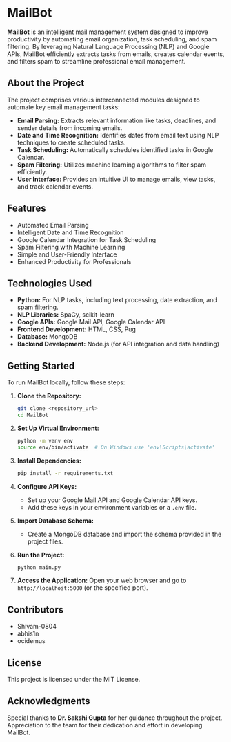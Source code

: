 # MailBot

**MailBot** is an intelligent mail management system designed to improve productivity by automating email organization, task scheduling, and spam filtering. By leveraging Natural Language Processing (NLP) and Google APIs, MailBot efficiently extracts tasks from emails, creates calendar events, and filters spam to streamline professional email management.

## About the Project
The project comprises various interconnected modules designed to automate key email management tasks:

- **Email Parsing:** Extracts relevant information like tasks, deadlines, and sender details from incoming emails.
- **Date and Time Recognition:** Identifies dates from email text using NLP techniques to create scheduled tasks.
- **Task Scheduling:** Automatically schedules identified tasks in Google Calendar.
- **Spam Filtering:** Utilizes machine learning algorithms to filter spam efficiently.
- **User Interface:** Provides an intuitive UI to manage emails, view tasks, and track calendar events.

## Features
- Automated Email Parsing
- Intelligent Date and Time Recognition
- Google Calendar Integration for Task Scheduling
- Spam Filtering with Machine Learning
- Simple and User-Friendly Interface
- Enhanced Productivity for Professionals

## Technologies Used
- **Python:** For NLP tasks, including text processing, date extraction, and spam filtering.
- **NLP Libraries:** SpaCy, scikit-learn
- **Google APIs:** Google Mail API, Google Calendar API
- **Frontend Development:** HTML, CSS, Pug
- **Database:** MongoDB
- **Backend Development:** Node.js (for API integration and data handling)

## Getting Started
To run MailBot locally, follow these steps:

1. **Clone the Repository:**
   ```bash
   git clone <repository_url>
   cd MailBot
   ```

2. **Set Up Virtual Environment:**
   ```bash
   python -m venv env
   source env/bin/activate  # On Windows use 'env\Scripts\activate'
   ```

3. **Install Dependencies:**
   ```bash
   pip install -r requirements.txt
   ```

4. **Configure API Keys:**
   - Set up your Google Mail API and Google Calendar API keys.
   - Add these keys in your environment variables or a `.env` file.

5. **Import Database Schema:**
   - Create a MongoDB database and import the schema provided in the project files.

6. **Run the Project:**
   ```bash
   python main.py
   ```

7. **Access the Application:**
   Open your web browser and go to `http://localhost:5000` (or the specified port).

## Contributors
- Shivam-0804
- abhis1n
- ocidemus

## License
This project is licensed under the MIT License.

## Acknowledgments
Special thanks to **Dr. Sakshi Gupta** for her guidance throughout the project. Appreciation to the team for their dedication and effort in developing MailBot.

